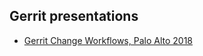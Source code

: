 ## Gerrit presentations

* [Gerrit Change Workflows, Palo Alto 2018](./gerrit-change-workflows-palo-alto-2018/gerrit-change-workflows.md)
